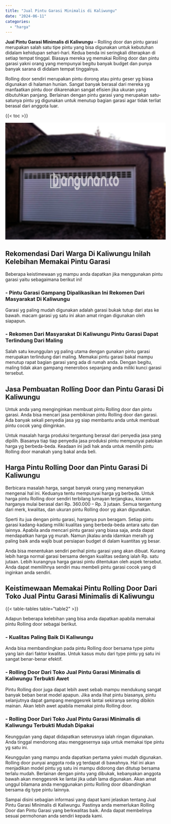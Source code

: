 ```yaml
---
title: "Jual Pintu Garasi Minimalis di Kaliwungu"
date: "2024-06-11"
categories: 
  - "harga"
---
```


**Jual Pintu Garasi Minimalis di Kaliwungu** – Rolling door dan pintu garasi merupakan salah satu tipe pintu yang bisa digunakan untuk kebutuhan didalam kehidupan sehari-hari. Kedua benda ini seringkali diterapkan di setiap tempat tinggal. Biasaya mereka yg memakai Rolling door dan pintu garasi yakni orang yang mempunyai begitu banyak budget dan punya banyak sarana di didalam tempat tinggalnya.

Rolling door sendiri merupakan pintu dorong atau pintu geser yg biasa digunakan di halaman hunian. Sangat banyak berasal dari mereka yg manfaatkan pintu door dikarenakan sangat efisien jika ukuran yang dibutuhkan panjang. Berlainan dengan pintu garasi yang merupakan satu-satunya pintu yg digunakan untuk menutup bagian garasi agar tidak terliat berasal dari anggota luar.

{{< toc >}}

![Jual Pintu Garasi Minimalis di Kaliwungu](/images/pintu-garasi-27.png)

## Rekomendasi Dari Warga Di Kaliwungu Inilah Kelebihan Memakai Pintu Garasi

Beberapa keistimewaan yg mampu anda dapatkan jika menggunakan pintu garasi yaitu sebagaimana berikut ini!

### \- Pintu Garasi Gampang Dipalikasikan Ini Rekomen Dari Masyarakat Di Kaliwungu

Garasi yg paling mudah digunakan adalah garasi bukak tutup dari atas ke bawah. macam garasi yg satu ini akan amat ringan digunakan oleh siapapun.

### \- Rekomen Dari Masyarakat Di Kaliwungu Pintu Garasi Dapat Terlindung Dari Maling

Salah satu keunggulan yg paling utama dengan gunakan pintu garasi merupakan terlindung dari maling. Memakai pintu garasi bakal mampu menutup rapat bagian garasi yang ada di rumah anda. Dengan begitu, maling tidak akan gampang menerobos sepanjang anda miliki kunci garasi tersebut.

## Jasa Pembuatan Rolling Door dan Pintu Garasi Di Kaliwungu

Untuk anda yang menginginkan membuat pintu Rolling door dan pintu garasi. Anda bisa mencari jasa pembikinan pintu Rolling door dan garasi. Ada banyak sekali penyedia jasa yg siap membantu anda untuk membuat pintu cocok yang diinginkan.

Untuk masalah harga produksi tergantung berasal dari penyedia jasa yang dipilih. Biasanya tiap tiap penyedia jasa produksi pintu mempunyai patokan harga yg berbeda-beda. Keadaan ini jadi hak anda untuk memilih pintu Rolling door manakah yang bakal anda beli.

## Harga Pintu Rolling Door dan Pintu Garasi Di Kaliwungu

Berbicara masalah harga, sangat banyak orang yang menanyakan mengenai hal ini. Keduanya tentu mempunyai harga yg berbeda. Untuk harga pintu Rolling door sendiri terbilang lumayan terjangkau, kisaran harganya mulai berasal dari Rp. 360.000 – Rp. 3 jutaan. Semua tergantung dari merk, kwalitas, dan ukuran pintu Rolling door yg akan digunakan.

Sperti itu jua dengan pintu garasi, harganya pun beragam. Setiap pintu garasi kadang-kadang miliki kualitas yang berbeda-beda antara satu dan lainnya. Apabila anda mencari pintu garasi yang biasa saja, anda dapat mendapatkan harga yg murah. Namun jikalau anda idamkan meraih yg paling baik anda wajib buat persiapan budget di dalam kuantitas yg besar.

Anda bisa menentukan sendiri perihal pintu garasi yang akan dibuat. Kurang lebih harga normal garasi bersama dengan kualitas sedang ialah Rp. satu jutaan. Lebih kurangnya harga garasi pintu ditentukan oleh aspek tersebut. Anda dapat memilihnya sendiri mau membeli pintu garasi cocok yang di inginkan anda sendiri.

## Keistimewaan Memakai Pintu Rolling Door Dari Toko Jual Pintu Garasi Minimalis di Kaliwungu

{{< table-tables table="table2" >}}

Adapun beberapa kelebihan yang bisa anda dapatkan apabila memakai pintu Rolling door sebagai berikut.

### \- Kualitas Paling Baik Di Kaliwungu

Anda bisa membandingkan pada pintu Rolling door bersama type pintu yang lain dari faktor kwalitas. Untuk kasus mutu dari type pintu yg satu ini sangat benar-benar efektif.

### \- Rolling Door Dari Toko Jual Pintu Garasi Minimalis di Kaliwungu Terbukti Awet

Pintu Rolling door juga dapat lebih awet sebab mampu mendukung sangat banyak beban berat model apapun. Jika anda lihat pintu biasanya, pintu selanjutnya dapat gampang menggesrek lantai sekiranya sering dibikin mainan. Akan lebih awet apabila memakai pintu Rolling door.

### \- Rolling Door Dari Toko Jual Pintu Garasi Minimalis di Kaliwungu Terbukti Mudah Dipakai

Keunggulan yang dapat didapatkan seterusnya ialah ringan digunakan. Anda tinggal mendorong atau menggesernya saja untuk memakai tipe pintu yg satu ini.

Keunggulan yang mampu anda dapatkan pertama yakni mudah digunakan. Rolling door punyai anggota roda yg terdapat di bawahnya. Hal ini akan menjadikan model pintu yg satu ini mampu didorong dan ditutup bersama terlalu mudah. Berlainan dengan pintu yang dibukak, kebanyakan anggota bawah akan menggesrek ke lantai jika udah lama digunakan. Akan amat unggul bilamana anda menggunakan pintu Rolling door dibandingkan bersama dg type pintu lainnya.

Sampai disini sebagian informasi yang dapat kami jelaskan tentang Jual Pintu Garasi Minimalis di Kaliwungu. Pastinya anda memerlukan Rolling Door dan Pintu Garasi yang berkwalitas baik. Anda dapat membelinya sesuai permohonan anda sendiri kepada kami.
